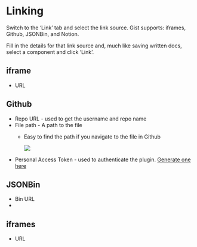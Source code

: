 # Linking

Switch to the ‘Link’ tab and select the link source. Gist supports: iframes, Github, JSONBin, and Notion.


Fill in the details for that link source and, much like saving written docs, select a component and click ‘Link’. 


## iframe

* URL

## Github

* Repo URL - used to get the username and repo name
* File path - A path to the file
  * Easy to find the path if you navigate to the file in Github 

     ![](https://i.gyazo.com/23e56520c1491a7520e589dcf7057547.png)
* Personal Access Token - used to authenticate the plugin. [Generate one here](https://github.com/settings/tokens)

## JSONBin

* Bin URL
* 

## iframes

* URL





